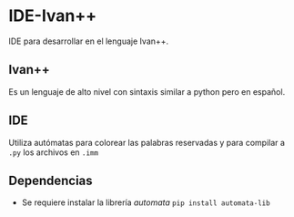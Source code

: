 # IDE-Ivan++
IDE para desarrollar en el lenguaje Ivan++.

## Ivan++
Es un lenguaje de alto nivel con sintaxis similar a python pero en español.

## IDE
Utiliza autómatas para colorear las palabras reservadas y para compilar a `.py` los archivos en `.imm`

## Dependencias
- Se requiere instalar la librería *automata*
`pip install automata-lib` 
